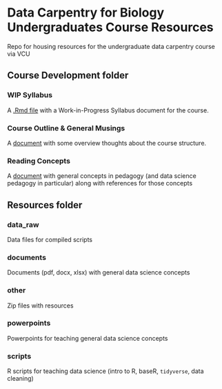 # Data Carpentry for Biology Undergraduates Course Resources
Repo for housing resources for the undergraduate data carpentry course via VCU

## Course Development folder

### WIP Syllabus
A [.Rmd file](https://github.com/bleds22e/VCU_DataCarpResources/blob/main/course_development/Syllabus_WIP.md) with a Work-in-Progress Syllabus document for the course.

### Course Outline & General Musings
A [document](https://github.com/bleds22e/VCU_DataCarpResources/blob/main/course_development/course_outline_musings.md) with some overview thoughts about the course structure.

### Reading Concepts
A [document](https://github.com/bleds22e/VCU_DataCarpResources/blob/main/course_development/concepts_from_readings.md) with general concepts in pedagogy (and data science pedagogy in particular) along with references for those concepts

## Resources folder

### data_raw
Data files for compiled scripts

### documents
Documents (pdf, docx, xlsx) with general data science concepts

### other
Zip files with resources

### powerpoints
Powerpoints for teaching general data science concepts

### scripts
R scripts for teaching data science (intro to R, baseR, `tidyverse`, data cleaning)